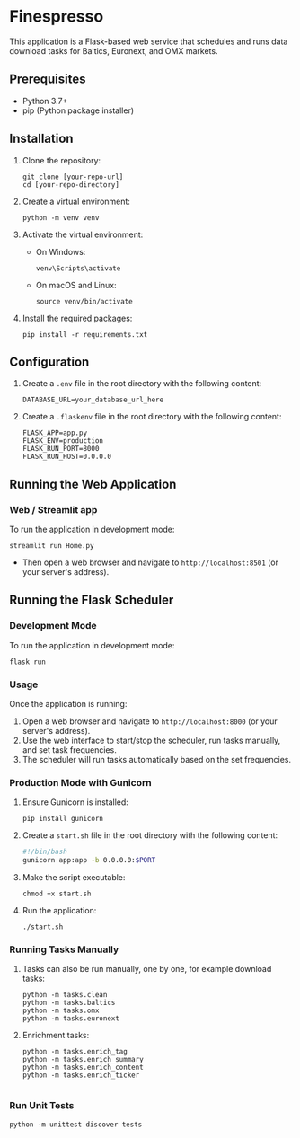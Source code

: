 # Finespresso

This application is a Flask-based web service that schedules and runs data download tasks for Baltics, Euronext, and OMX markets.

## Prerequisites

- Python 3.7+
- pip (Python package installer)

## Installation

1. Clone the repository:
   ```
   git clone [your-repo-url]
   cd [your-repo-directory]
   ```

2. Create a virtual environment:
   ```
   python -m venv venv
   ```

3. Activate the virtual environment:
   - On Windows:
     ```
     venv\Scripts\activate
     ```
   - On macOS and Linux:
     ```
     source venv/bin/activate
     ```

4. Install the required packages:
   ```
   pip install -r requirements.txt
   ```

## Configuration

1. Create a `.env` file in the root directory with the following content:
   ```
   DATABASE_URL=your_database_url_here
   ```

2. Create a `.flaskenv` file in the root directory with the following content:
   ```
   FLASK_APP=app.py
   FLASK_ENV=production
   FLASK_RUN_PORT=8000
   FLASK_RUN_HOST=0.0.0.0
   ```

## Running the Web Application

### Web / Streamlit app

To run the application in development mode:

```
streamlit run Home.py
```
- Then open a web browser and navigate to `http://localhost:8501` (or your server's address).

## Running the Flask Scheduler

### Development Mode

To run the application in development mode:

```
flask run
```

### Usage

Once the application is running:

1. Open a web browser and navigate to `http://localhost:8000` (or your server's address).
2. Use the web interface to start/stop the scheduler, run tasks manually, and set task frequencies.
3. The scheduler will run tasks automatically based on the set frequencies.


### Production Mode with Gunicorn

1. Ensure Gunicorn is installed:
   ```
   pip install gunicorn
   ```

2. Create a `start.sh` file in the root directory with the following content:
   ```bash
   #!/bin/bash
   gunicorn app:app -b 0.0.0.0:$PORT
   ```

3. Make the script executable:
   ```
   chmod +x start.sh
   ```

4. Run the application:
   ```
   ./start.sh
   ```
### Running Tasks Manually

1. Tasks can also be run manually, one by one, for example download tasks:
   ```
   python -m tasks.clean
   python -m tasks.baltics
   python -m tasks.omx
   python -m tasks.euronext
   ```
1. Enrichment tasks:
   ```
   python -m tasks.enrich_tag
   python -m tasks.enrich_summary
   python -m tasks.enrich_content
   python -m tasks.enrich_ticker
 
 ### Run Unit Tests
 ```
python -m unittest discover tests
```